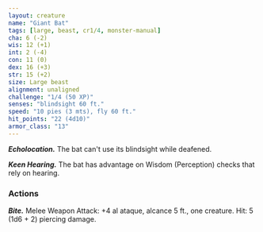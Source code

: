 ```yaml
---
layout: creature
name: "Giant Bat"
tags: [large, beast, cr1/4, monster-manual]
cha: 6 (-2)
wis: 12 (+1)
int: 2 (-4)
con: 11 (0)
dex: 16 (+3)
str: 15 (+2)
size: Large beast
alignment: unaligned
challenge: "1/4 (50 XP)"
senses: "blindsight 60 ft."
speed: "10 pies (3 mts), fly 60 ft."
hit_points: "22 (4d10)"
armor_class: "13"
---
```


***Echolocation.*** The bat can't use its blindsight while deafened.

***Keen Hearing.*** The bat has advantage on Wisdom (Perception) checks that rely on hearing.

### Actions

***Bite.*** Melee Weapon Attack: +4 al ataque, alcance 5 ft., one creature. Hit: 5 (1d6 + 2) piercing damage.